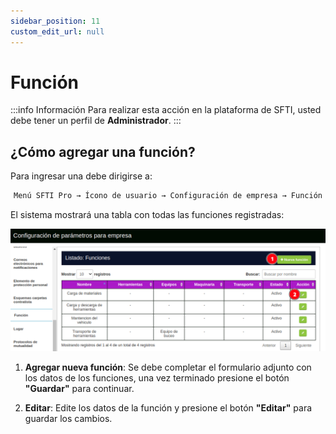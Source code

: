 ```yaml
---
sidebar_position: 11
custom_edit_url: null
---
```

# Función

:::info Información 
Para realizar esta acción en la plataforma de SFTI, usted debe tener un perfil de **Administrador**.
:::

## ¿Cómo agregar una función?
Para ingresar una debe dirigirse a:

<div align="center">

```bash
Menú SFTI Pro → Ícono de usuario → Configuración de empresa → Función
```
</div>

El sistema mostrará una tabla con todas las funciones registradas:

<div align="center">

![función](/img/img_manual/img_configuracion/2023-08-08_09-48.png)

</div>

1. **Agregar nueva función**: Se debe completar el formulario adjunto con los datos de los funciones, una vez terminado presione el botón **"Guardar"** para continuar.

2. **Editar**: Edite los datos de la función y presione el botón **"Editar"** para guardar los cambios.